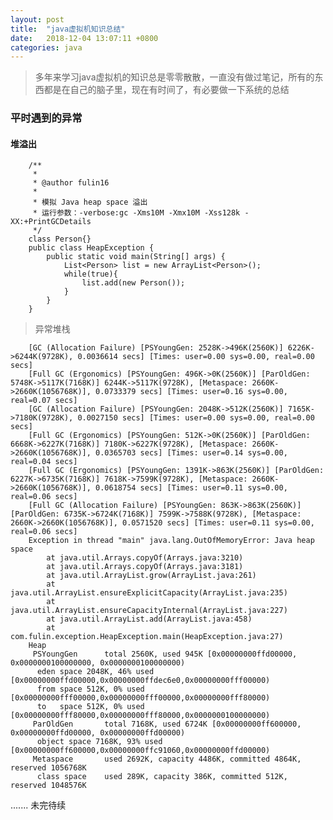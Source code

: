 ```yaml
---
layout: post
title:  "java虚拟机知识总结"
date:	2018-12-04 13:07:11 +0800
categories: java
---
```


> 多年来学习java虚拟机的知识总是零零散散，一直没有做过笔记，所有的东西都是在自己的脑子里，现在有时间了，有必要做一下系统的总结

### 平时遇到的异常

#### 堆溢出

		/**
		 * 
		 * @author fulin16
		 * 
		 * 模拟 Java heap space 溢出
		 * 运行参数：-verbose:gc -Xms10M -Xmx10M -Xss128k -XX:+PrintGCDetails
		 */
		class Person{}
		public class HeapException {
			public static void main(String[] args) {
				List<Person> list = new ArrayList<Person>();
				while(true){
					list.add(new Person());
				}
			}
		}

> 异常堆栈

		[GC (Allocation Failure) [PSYoungGen: 2528K->496K(2560K)] 6226K->6244K(9728K), 0.0036614 secs] [Times: user=0.00 sys=0.00, real=0.00 secs] 
		[Full GC (Ergonomics) [PSYoungGen: 496K->0K(2560K)] [ParOldGen: 5748K->5117K(7168K)] 6244K->5117K(9728K), [Metaspace: 2660K->2660K(1056768K)], 0.0733379 secs] [Times: user=0.16 sys=0.00, real=0.07 secs] 
		[GC (Allocation Failure) [PSYoungGen: 2048K->512K(2560K)] 7165K->7180K(9728K), 0.0027150 secs] [Times: user=0.00 sys=0.00, real=0.00 secs] 
		[Full GC (Ergonomics) [PSYoungGen: 512K->0K(2560K)] [ParOldGen: 6668K->6227K(7168K)] 7180K->6227K(9728K), [Metaspace: 2660K->2660K(1056768K)], 0.0365703 secs] [Times: user=0.14 sys=0.00, real=0.04 secs] 
		[Full GC (Ergonomics) [PSYoungGen: 1391K->863K(2560K)] [ParOldGen: 6227K->6735K(7168K)] 7618K->7599K(9728K), [Metaspace: 2660K->2660K(1056768K)], 0.0618754 secs] [Times: user=0.11 sys=0.00, real=0.06 secs] 
		[Full GC (Allocation Failure) [PSYoungGen: 863K->863K(2560K)] [ParOldGen: 6735K->6724K(7168K)] 7599K->7588K(9728K), [Metaspace: 2660K->2660K(1056768K)], 0.0571520 secs] [Times: user=0.11 sys=0.00, real=0.06 secs] 
		Exception in thread "main" java.lang.OutOfMemoryError: Java heap space
			at java.util.Arrays.copyOf(Arrays.java:3210)
			at java.util.Arrays.copyOf(Arrays.java:3181)
			at java.util.ArrayList.grow(ArrayList.java:261)
			at java.util.ArrayList.ensureExplicitCapacity(ArrayList.java:235)
			at java.util.ArrayList.ensureCapacityInternal(ArrayList.java:227)
			at java.util.ArrayList.add(ArrayList.java:458)
			at com.fulin.exception.HeapException.main(HeapException.java:27)
		Heap
		 PSYoungGen      total 2560K, used 945K [0x00000000ffd00000, 0x0000000100000000, 0x0000000100000000)
		  eden space 2048K, 46% used [0x00000000ffd00000,0x00000000ffdec6e0,0x00000000fff00000)
		  from space 512K, 0% used [0x00000000fff00000,0x00000000fff00000,0x00000000fff80000)
		  to   space 512K, 0% used [0x00000000fff80000,0x00000000fff80000,0x0000000100000000)
		 ParOldGen       total 7168K, used 6724K [0x00000000ff600000, 0x00000000ffd00000, 0x00000000ffd00000)
		  object space 7168K, 93% used [0x00000000ff600000,0x00000000ffc91060,0x00000000ffd00000)
		 Metaspace       used 2692K, capacity 4486K, committed 4864K, reserved 1056768K
		  class space    used 289K, capacity 386K, committed 512K, reserved 1048576K

....... 未完待续